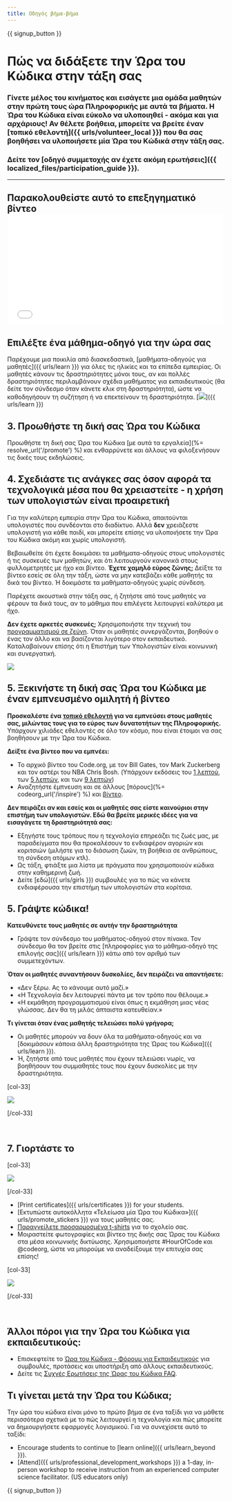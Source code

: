 ```yaml
---
title: Οδηγός βήμα-βήμα
---
```


{{ signup_button }}

# Πώς να διδάξετε την Ώρα του Κώδικα στην τάξη σας

### Γίνετε μέλος του κινήματος και εισάγετε μια ομάδα μαθητών στην πρώτη τους ώρα Πληροφορικής με αυτά τα βήματα. Η Ώρα του Κώδικα είναι εύκολο να υλοποιηθεί - ακόμα και για αρχάριους! Αν θέλετε βοήθεια, μπορείτε να βρείτε έναν [τοπικό εθελοντή]({{ urls/volunteer_local }}) που θα σας βοηθήσει να υλοποιήσετε μία Ώρα του Κώδικά στην τάξη σας.

### Δείτε τον [οδηγό συμμετοχής αν έχετε ακόμη ερωτήσεις]({{ localized_files/participation_guide }}).

* * *

## Παρακολουθείστε αυτό το επεξηγηματικό βίντεο <iframe width="500" height="255" src="//www.youtube.com/embed/SrnvvWDm73k" frameborder="0" allowfullscreen mark="crwd-mark"></iframe> 

## Επιλέξτε ένα μάθημα-οδηγό για την ώρα σας

Παρέχουμε μια ποικιλία από διασκεδαστικά, [μαθήματα-οδηγούς για μαθητές]({{ urls/learn }}) για όλες τις ηλικίες και τα επίπεδα εμπειρίας. Οι μαθητές κάνουν τις δραστηριότητες μόνοι τους, αν και πολλές δραστηριότητες περιλαμβάνουν σχέδια μαθήματος για εκπαιδευτικούς (θα δείτε τον σύνδεσμο όταν κάνετε κλικ στη δραστηριότητα), ώστε να καθοδηγήσουν τη συζήτηση ή να επεκτείνουν τη δραστηριότητα. [![](/images/fit-700/tutorials.png)]({{ urls/learn }})

## 3. Προωθήστε τη δική σας Ώρα του Κώδικα

Προωθήστε τη δική σας Ώρα του Κώδικα [με αυτά τα εργαλεία](%= resolve_url('/promote') %) και ενθαρρύνετε και άλλους να φιλοξενήσουν τις δικές τους εκδηλώσεις.

## 4. Σχεδιάστε τις ανάγκες σας όσον αφορά τα τεχνολογικά μέσα που θα χρειαστείτε - η χρήση των υπολογιστών είναι προαιρετική

Για την καλύτερη εμπειρία στην Ώρα του Κώδικα, απαιτούνται υπολογιστές που συνδέονται στο διαδίκτυο. Αλλά **δεν** χρειάζεστε υπολογιστή για κάθε παιδί, και μπορείτε επίσης να υλοποιήσετε την Ώρα του Κώδικα ακόμη και χωρίς υπολογιστή.

Βεβαιωθείτε ότι έχετε δοκιμάσει τα μαθήματα-οδηγούς στους υπολογιστές ή τις συσκευές των μαθητών, και ότι λειτουργούν κανονικά στους φυλλομετρητές με ήχο και βίντεο. **Έχετε χαμηλό εύρος ζώνης;** Δείξτε τα βίντεο εσείς σε όλη την τάξη, ώστε να μην κατεβάζει κάθε μαθητής τα δικά του βίντεο. Ή δοκιμάστε τα μαθήματα-οδηγούς χωρίς σύνδεση.

Παρέχετε ακουστικά στην τάξη σας, ή ζητήστε από τους μαθητές να φέρουν τα δικά τους, αν το μάθημα που επιλέγετε λειτουργεί καλύτερα με ήχο.

**Δεν έχετε αρκετές συσκευές;** Χρησιμοποιήστε την τεχνική του [προγραμματισμού σε ζεύγη](https://www.youtube.com/watch?v=vgkahOzFH2Q). Όταν οι μαθητές συνεργάζονται, βοηθούν ο ένας τον άλλο και να βασίζονται λιγότερο στον εκπαιδευτικό. Καταλαβαίνουν επίσης ότι η Επιστήμη των Υπολογιστών είναι κοινωνική και συνεργατική.

<img src="/images/fit-350/group_ipad.jpg" />

## 5. Ξεκινήστε τη δική σας Ώρα του Κώδικα με έναν εμπνευσμένο ομιλητή ή βίντεο

**Προσκαλέστε ένα [τοπικό εθελοντή](https://code.org/volunteer/local) για να εμπνεύσει στους μαθητές σας, μιλώντας τους για το εύρος των δυνατοτήτων της Πληροφορικής.** Υπάρχουν χιλιάδες εθελοντές σε όλο τον κόσμο, που είναι έτοιμοι να σας βοηθήσουν με την Ώρα του Κώδικα.

**Δείξτε ένα βίντεο που να εμπνέει:**

- Το αρχικό βίντεο του Code.org, με τον Bill Gates, τον Mark Zuckerberg και τον αστέρι του NBA Chris Bosh. (Υπάρχουν εκδόσεις του [1 λεπτού](https://www.youtube.com/watch?v=qYZF6oIZtfc), των [5 λεπτών](https://www.youtube.com/watch?v=nKIu9yen5nc), και των [9 λεπτών](https://www.youtube.com/watch?v=dU1xS07N-FA))
- Αναζητήστε έμπνευση και σε άλλους [πόρους](%= codeorg_url('/inspire') %) και [βίντεο](https://www.youtube.com/playlist?list=PLzdnOPI1iJNfpD8i4Sx7U0y2MccnrNZuP).

**Δεν πειράζει αν και εσείς και οι μαθητές σας είστε καινούριοι στην επιστήμη των υπολογιστών. Εδώ θα βρείτε μερικές ιδέες για να εισαγάγετε τη δραστηριότητά σας:**

- Εξηγήστε τους τρόπους που η τεχνολογία επηρεάζει τις ζωές μας, με παραδείγματα που θα προκαλέσουν το ενδιαφέρον αγοριών και κοριτσιών (μιλήστε για το διάσωση ζωών, τη βοήθεια σε ανθρώπους, τη σύνδεση ατόμων κτλ).
- Ως τάξη, φτιάξτε μια λίστα με πράγματα που χρησιμοποιούν κώδικα στην καθημερινή ζωή.
- Δείτε [εδώ]({{ urls/girls }}) συμβουλές για το πώς να κάνετε ενδιαφέρουσα την επιστήμη των υπολογιστών στα κορίτσια. 

## 5. Γράψτε κώδικα!

**Κατευθύνετε τους μαθητές σε αυτήν την δραστηριότητα**

- Γράψτε τον σύνδεσμο του μαθήματος-οδηγού στον πίνακα. Τον σύνδεσμο θα τον βρείτε στις [πληροφορίες για το μάθημα-οδηγό της επιλογής σας]({{ urls/learn }}) κάτω από τον αριθμό των συμμετεχόντων.

**Όταν οι μαθητές συναντήσουν δυσκολίες, δεν πειράζει να απαντήσετε:**

- «Δεν ξέρω. Ας το κάνουμε αυτό μαζί.»
- «Η Τεχνολογία δεν λειτουργεί πάντα με τον τρόπο που θέλουμε.»
- «Η εκμάθηση προγραμματισμού είναι όπως η εκμάθηση μιας νέας γλώσσας. Δεν θα τη μιλάς άπταιστα κατευθείαν.»

**Τι γίνεται όταν ένας μαθητής τελειώσει πολύ γρήγορα;**

- Οι μαθητές μπορούν να δουν όλα τα μαθήματα-οδηγούς και να [δοκιμάσουν κάποια άλλη δραστηριότητα της Ώρας του Κώδικα]({{ urls/learn }}).
- Ή, ζητήστε από τους μαθητές που έχουν τελειώσει νωρίς, να βοηθήσουν του συμμαθητές τους που έχουν δυσκολίες με την δραστηριότητα.

[col-33]

![](/images/fit-250/highschoolgirls.jpeg)

[/col-33]

<p style="clear:both">&nbsp;</p>

## 7. Γιορτάστε το

[col-33]

![](/images/fit-300/boy-certificate.jpg)

[/col-33]

- [Print certificates]({{ urls/certificates }}) for your students.
- [Εκτυπώστε αυτοκόλλητα «Τελείωσα μία Ώρα του Κώδικα»]({{ urls/promote_stickers }}) για τους μαθητές σας.
- [Παραγγείλετε προσαρμοσμένα t-shirts](http://blog.code.org/post/132608499493/hour-of-code-shirts-and-more) για το σχολείο σας.
- Μοιραστείτε φωτογραφίες και βίντεο της δικής σας Ώρας του Κώδικα στα μέσα κοινωνικής δικτύωσης. Χρησιμοποιήστε #HourOfCode και @codeorg, ώστε να μπορούμε να αναδείξουμε την επιτυχία σας επίσης!

[col-33]

![](/images/fit-260/highlight-certificates.jpg)

[/col-33]

<p style="clear:both">&nbsp;</p>

## Άλλοι πόροι για την Ώρα του Κώδικα για εκπαιδευτικούς:

- Επισκεφτείτε το [Ώρα του Κώδικα - Φόρουμ για Εκπαιδευτικούς](http://forum.code.org/c/plc/hour-of-code) για συμβουλές, προτάσεις και υποστήριξη από άλλους εκπαιδευτικούς.
- Δείτε τις [Συχνές Ερωτήσεις της Ώρας του Κώδικα FAQ](https://support.code.org/hc/en-us/categories/200147083-Hour-of-Code).

## Τι γίνεται μετά την Ώρα του Κώδικα;

Την ώρα του κώδικα είναι μόνο το πρώτο βήμα σε ένα ταξίδι για να μάθετε περισσότερα σχετικά με το πώς λειτουργεί η τεχνολογία και πώς μπορείτε να δημιουργήσετε εφαρμογές λογισμικού. Για να συνεχίσετε αυτό το ταξίδι:

- Encourage students to continue to [learn online]({{ urls/learn_beyond }}).
- [Attend]({{ urls/professional_development_workshops }}) a 1-day, in-person workshop to receive instruction from an experienced computer science facilitator. (US educators only)

{{ signup_button }}